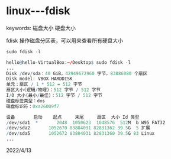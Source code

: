 # linux---fdisk

keywords: 磁盘大小 硬盘大小  

fdisk 操作磁盘分区表，可以用来查看所有硬盘大小  

```r
sudo fdisk -l
```

```r
hello@hello-VirtualBox:~/Desktop$ sudo fdisk -l
...
Disk /dev/sda：40 GiB，42949672960 字节，83886080 个扇区
Disk model: VBOX HARDDISK   
单元：扇区 / 1 * 512 = 512 字节
扇区大小(逻辑/物理)：512 字节 / 512 字节
I/O 大小(最小/最佳)：512 字节 / 512 字节
磁盘标签类型：dos
磁盘标识符：0xa26009f7

设备       启动    起点     末尾     扇区  大小 Id 类型
/dev/sda1  *       2048  1050623  1048576  512M  b W95 FAT32
/dev/sda2       1052670 83884031 82831362 39.5G  5 扩展
/dev/sda5       1052672 83884031 82831360 39.5G 83 Linux
...
```


2022/4/13  
